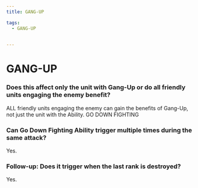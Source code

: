 ```yaml
---
title: GANG-UP

tags:
  - GANG-UP


---
```


# GANG-UP


### Does this affect only the unit with Gang-Up or do all friendly units engaging the enemy benefit?


ALL friendly units engaging the enemy can gain the benefits of Gang-Up, not just the unit with the Ability. GO DOWN FIGHTING






### Can Go Down Fighting Ability trigger multiple times during the same attack?


Yes.





### Follow-up: Does it trigger when the last rank is destroyed?

Yes.




